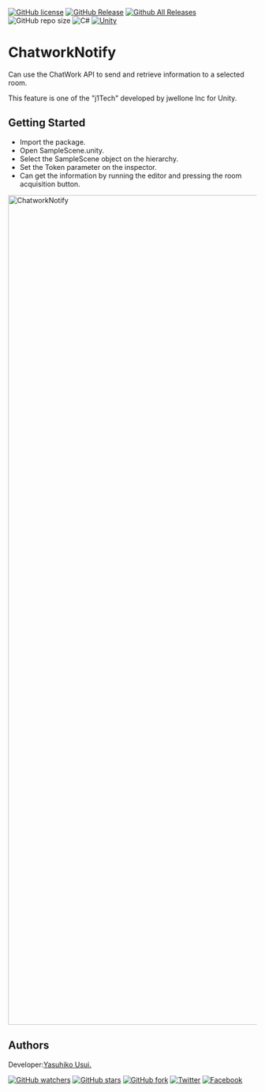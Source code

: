 [![GitHub license](https://img.shields.io/github/license/jwellone/ChatworkNotify.svg?style=plastic)](https://github.com/jwellone/ChatworkNotify/blob/main/LICENSE)
[![GitHub Release](https://img.shields.io/github/v/release/jwellone/ChatworkNotify.svg?style=plastic)](https://GitHub.com/jwellone/ChatworkNotify/releases/latest)
[![Github All Releases](https://img.shields.io/github/downloads/jwellone/ChatworkNotify/total?color=blue&style=plastic)](https://GitHub.com/jwellone/ChatworkNotify/releases)
![GitHub repo size](https://img.shields.io/github/repo-size/jwellone/ChatworkNotify?label=size&style=plastic)
![C#](https://img.shields.io/badge/C%23-239120?logo=c-sharp&style=plastic)
[![Unity](https://img.shields.io/badge/Unity-100000?logo=unity&style=plastic)](https://unity.com)


# ChatworkNotify
Can use the ChatWork API to send and retrieve information to a selected room.

This feature is one of the "j1Tech" developed by jwellone Inc for Unity.


## Getting Started
- Import the package.
- Open SampleScene.unity.
- Select the SampleScene object on the hierarchy.
- Set the Token parameter on the inspector.
- Can get the information by running the editor and pressing the room acquisition button.

<img width="1680" alt="ChatworkNotify" src="https://user-images.githubusercontent.com/85072161/177007750-2b1d773d-d020-4bcb-bc8e-37ed9d5f3f53.png">

## Authors
Developer:[Yasuhiko Usui.](https://github.com/UsuiYasuhiko-jw1)


[![GitHub watchers](https://img.shields.io/github/watchers/jwellone/ChatworkNotify.svg?style=social&label=Watch)](https://GitHub.com/jwellone/ChatworkNotify/watchers/)
[![GitHub stars](https://img.shields.io/github/stars/jwellone/ChatworkNotify.svg?style=social&label=Stars)](https://GitHub.com/jwellone/ChatworkNotify/stargazers)
[![GitHub fork](https://img.shields.io/github/forks/jwellone/ChatworkNotify.svg?style=social&label=Fork)](https://GitHub.com/jwellone/ChatworkNotify/network/members)
[![Twitter](https://img.shields.io/twitter/follow/jwellone?label=Twitter&logo=twitter&style=social)](http://twitter.com/jwellone)
[![Facebook](https://img.shields.io/badge/Facebook-1877F2?style=for-the-badge&logo=facebook&logoColor=white&style=plastic)](https://www.facebook.com/jwellone)
